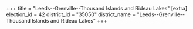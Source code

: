 +++
title = "Leeds--Grenville--Thousand Islands and Rideau Lakes"
[extra]
election_id = 42
district_id = "35050"
district_name = "Leeds--Grenville--Thousand Islands and Rideau Lakes"
+++
